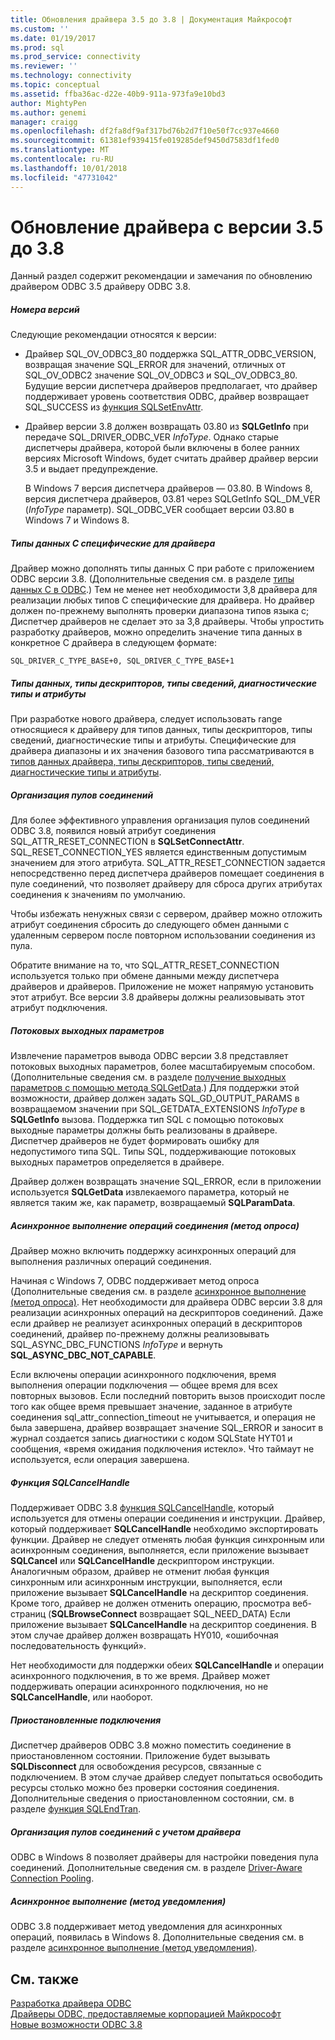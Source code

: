 ```yaml
---
title: Обновления драйвера 3.5 до 3.8 | Документация Майкрософт
ms.custom: ''
ms.date: 01/19/2017
ms.prod: sql
ms.prod_service: connectivity
ms.reviewer: ''
ms.technology: connectivity
ms.topic: conceptual
ms.assetid: ffba36ac-d22e-40b9-911a-973fa9e10bd3
author: MightyPen
ms.author: genemi
manager: craigg
ms.openlocfilehash: df2fa8df9af317bd76b2d7f10e50f7cc937e4660
ms.sourcegitcommit: 61381ef939415fe019285def9450d7583df1fed0
ms.translationtype: MT
ms.contentlocale: ru-RU
ms.lasthandoff: 10/01/2018
ms.locfileid: "47731042"
---
```

# <a name="upgrading-a-35-driver-to-a-38-driver"></a>Обновление драйвера с версии 3.5 до 3.8
Данный раздел содержит рекомендации и замечания по обновлению драйвером ODBC 3.5 драйверу ODBC 3.8.  
  
##### <a name="version-numbers"></a>Номера версий  
 Следующие рекомендации относятся к версии:  
  
-   Драйвер SQL_OV_ODBC3_80 поддержка SQL_ATTR_ODBC_VERSION, возвращая значение SQL_ERROR для значений, отличных от SQL_OV_ODBC2 значение SQL_OV_ODBC3 и SQL_OV_ODBC3_80. Будущие версии диспетчера драйверов предполагает, что драйвер поддерживает уровень соответствия ODBC, драйвер возвращает SQL_SUCCESS из [функция SQLSetEnvAttr](../../../odbc/reference/syntax/sqlsetenvattr-function.md).  
  
-   Драйвер версии 3.8 должен возвращать 03.80 из **SQLGetInfo** при передаче SQL_DRIVER_ODBC_VER *InfoType*. Однако старые диспетчеры драйвера, которой были включены в более ранних версиях Microsoft Windows, будет считать драйвер драйвер версии 3.5 и выдает предупреждение.  
  
     В Windows 7 версия диспетчера драйверов — 03.80. В Windows 8, версия диспетчера драйверов, 03.81 через SQLGetInfo SQL_DM_VER (*InfoType* параметр). SQL_ODBC_VER сообщает версии 03.80 в Windows 7 и Windows 8.  
  
##### <a name="driver-specific-c-data-types"></a>Типы данных C специфические для драйвера  
 Драйвер можно дополнять типы данных C при работе с приложением ODBC версии 3.8. (Дополнительные сведения см. в разделе [типы данных C в ODBC](../../../odbc/reference/develop-app/c-data-types-in-odbc.md).) Тем не менее нет необходимости 3,8 драйвера для реализации любых типов C специфические для драйвера. Но драйвер должен по-прежнему выполнять проверки диапазона типов языка с; Диспетчер драйверов не сделает это за 3,8 драйверы. Чтобы упростить разработку драйверов, можно определить значение типа данных в конкретное C драйвера в следующем формате:  
  
```  
SQL_DRIVER_C_TYPE_BASE+0, SQL_DRIVER_C_TYPE_BASE+1  
```  
  
##### <a name="driver-specific-data-types-descriptor-types-information-types-diagnostic-types-and-attributes"></a>Типы данных, типы дескрипторов, типы сведений, диагностические типы и атрибуты  
 При разработке нового драйвера, следует использовать range относящиеся к драйверу для типов данных, типы дескрипторов, типы сведений, диагностические типы и атрибуты. Специфические для драйвера диапазоны и их значения базового типа рассматриваются в [типов данных драйвера, типы дескрипторов, типы сведений, диагностические типы и атрибуты](../../../odbc/reference/develop-app/driver-specific-data-types-descriptor-information-diagnostic.md).  
  
##### <a name="connection-pooling"></a>Организация пулов соединений  
 Для более эффективного управления организация пулов соединений ODBC 3.8, появился новый атрибут соединения SQL_ATTR_RESET_CONNECTION в **SQLSetConnectAttr**. SQL_RESET_CONNECTION_YES является единственным допустимым значением для этого атрибута. SQL_ATTR_RESET_CONNECTION задается непосредственно перед диспетчера драйверов помещает соединения в пуле соединений, что позволяет драйверу для сброса других атрибутах соединения к значениям по умолчанию.  
  
 Чтобы избежать ненужных связи с сервером, драйвер можно отложить атрибут соединения сбросить до следующего обмен данными с удаленным сервером после повторном использовании соединения из пула.  
  
 Обратите внимание на то, что SQL_ATTR_RESET_CONNECTION используется только при обмене данными между диспетчера драйверов и драйверов. Приложение не может напрямую установить этот атрибут. Все версии 3.8 драйверы должны реализовывать этот атрибут подключения.  
  
##### <a name="streamed-output-parameters"></a>Потоковых выходных параметров  
 Извлечение параметров вывода ODBC версии 3.8 представляет потоковых выходных параметров, более масштабируемым способом. (Дополнительные сведения см. в разделе [получение выходных параметров с помощью метода SQLGetData](../../../odbc/reference/develop-app/retrieving-output-parameters-using-sqlgetdata.md).) Для поддержки этой возможности, драйвер должен задать SQL_GD_OUTPUT_PARAMS в возвращаемом значении при SQL_GETDATA_EXTENSIONS *InfoType* в **SQLGetInfo** вызова. Поддержка тип SQL с помощью потоковых выходные параметры должны быть реализованы в драйвере. Диспетчер драйверов не будет формировать ошибку для недопустимого типа SQL. Типы SQL, поддерживающие потоковых выходных параметров определяется в драйвере.  
  
 Драйвер должен возвращать значение SQL_ERROR, если в приложении используется **SQLGetData** извлекаемого параметра, который не является таким же, как параметр, возвращаемый **SQLParamData**.  
  
##### <a name="asynchronous-execution-for-connection-operations-polling-method"></a>Асинхронное выполнение операций соединения (метод опроса)  
 Драйвер можно включить поддержку асинхронных операций для выполнения различных операций соединения.  
  
 Начиная с Windows 7, ODBC поддерживает метод опроса (Дополнительные сведения см. в разделе [асинхронное выполнение (метод опроса)](../../../odbc/reference/develop-app/asynchronous-execution-polling-method.md). Нет необходимости для драйвера ODBC версии 3.8 для реализации асинхронных операций на дескрипторов соединений. Даже если драйвер не реализует асинхронных операций в дескрипторов соединений, драйвер по-прежнему должны реализовывать SQL_ASYNC_DBC_FUNCTIONS *InfoType* и вернуть **SQL_ASYNC_DBC_NOT_CAPABLE**.  
  
 Если включены операции асинхронного подключения, время выполнения операции подключения — общее время для всех повторных вызовов. Если последний повторить вызов происходит после того как общее время превышает значение, заданное в атрибуте соединения sql_attr_connection_timeout не учитывается, и операция не была завершена, драйвер возвращает значение SQL_ERROR и заносит в журнал создается запись диагностики с кодом SQLState HYT01 и сообщения, «время ожидания подключения истекло». Что таймаут не используется, если операция завершена.  
  
##### <a name="sqlcancelhandle-function"></a>Функция SQLCancelHandle  
 Поддерживает ODBC 3.8 [функция SQLCancelHandle](../../../odbc/reference/syntax/sqlcancelhandle-function.md), который используется для отмены операции соединения и инструкции. Драйвер, который поддерживает **SQLCancelHandle** необходимо экспортировать функции. Драйвер не следует отменять любая функция синхронным или асинхронным соединения, выполняется, если приложение вызывает **SQLCancel** или **SQLCancelHandle** дескриптором инструкции. Аналогичным образом, драйвер не отменит любая функция синхронным или асинхронным инструкции, выполняется, если приложение вызывает **SQLCancelHandle** на дескриптор соединения. Кроме того, драйвер не должен отменить операцию, просмотра веб-страниц (**SQLBrowseConnect** возвращает SQL_NEED_DATA) Если приложение вызывает **SQLCancelHandle** на дескриптор соединения. В этом случае драйвер должен возвращать HY010, «ошибочная последовательность функций».  
  
 Нет необходимости для поддержки обеих **SQLCancelHandle** и операции асинхронного подключения, в то же время. Драйвер может поддерживать операции асинхронного подключения, но не **SQLCancelHandle**, или наоборот.  
  
##### <a name="suspended-connections"></a>Приостановленные подключения  
 Диспетчер драйверов ODBC 3.8 можно поместить соединение в приостановленном состоянии. Приложение будет вызывать **SQLDisconnect** для освобождения ресурсов, связанные с подключением. В этом случае драйвер следует попытаться освободить ресурсы столько можно без проверки состояния соединения. Дополнительные сведения о приостановленном состоянии, см. в разделе [функция SQLEndTran](../../../odbc/reference/syntax/sqlendtran-function.md).  
  
##### <a name="driver-aware-connection-pooling"></a>Организация пулов соединений с учетом драйвера  
 ODBC в Windows 8 позволяет драйверы для настройки поведения пула соединений. Дополнительные сведения см. в разделе [Driver-Aware Connection Pooling](../../../odbc/reference/develop-app/driver-aware-connection-pooling.md).  
  
##### <a name="asynchronous-execution-notification-method"></a>Асинхронное выполнение (метод уведомления)  
 ODBC 3.8 поддерживает метод уведомления для асинхронных операций, появилась в Windows 8. Дополнительные сведения см. в разделе [асинхронное выполнение (метод уведомления)](../../../odbc/reference/develop-app/asynchronous-execution-notification-method.md).  
  
## <a name="see-also"></a>См. также  
 [Разработка драйвера ODBC](../../../odbc/reference/develop-driver/developing-an-odbc-driver.md)   
 [Драйверы ODBC, предоставляемые корпорацией Майкрософт](../../../odbc/microsoft/microsoft-supplied-odbc-drivers.md)   
 [Новые возможности ODBC 3.8](../../../odbc/reference/what-s-new-in-odbc-3-8.md)
